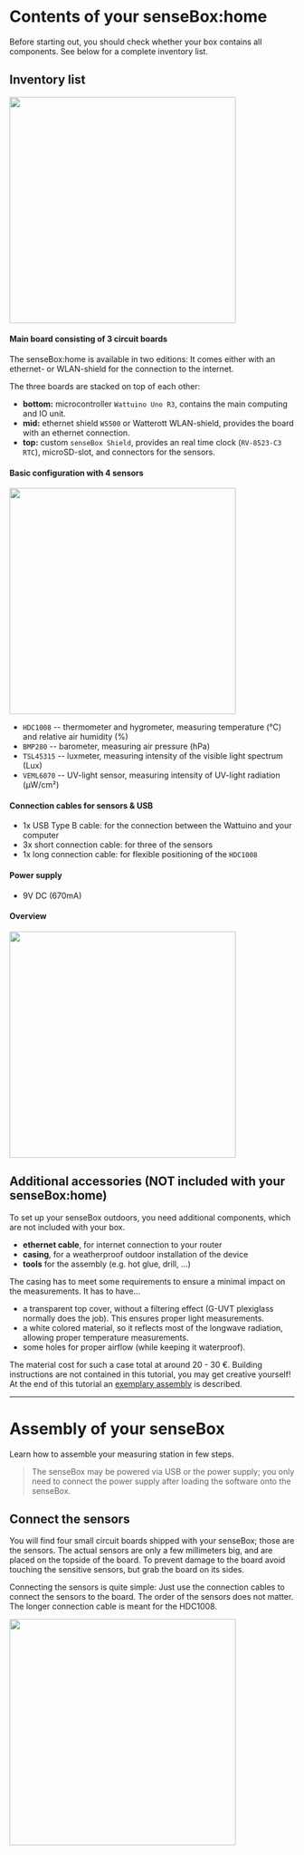 # Contents of your senseBox:home
Before starting out, you should check whether your box contains all components. See below for a complete inventory list.

## Inventory list

<img src="https://raw.githubusercontent.com/sensebox/resources/master/images/home/sensebox_home_platinen.jpg" align="center" width="400"/>

#### Main board consisting of 3 circuit boards

The senseBox:home is available in two editions: It comes either with an ethernet- or WLAN-shield for the connection to the internet.

The three boards are stacked on top of each other:
- **bottom:** microcontroller `Wattuino Uno R3`, contains the main computing and IO unit.
- **mid:** ethernet shield `W5500` or Watterott WLAN-shield, provides the board with an ethernet connection.
- **top:** custom `senseBox Shield`, provides an real time clock (`RV-8523-C3 RTC`), microSD-slot, and connectors for the sensors.

#### Basic configuration with 4 sensors

<img src="https://raw.githubusercontent.com/sensebox/resources/master/images/home/sensebox_home_sensoren.jpg" align="center" width="400"/>

- `HDC1008`  -- thermometer and hygrometer, measuring temperature (°C) and relative air humidity (%)
- `BMP280`   -- barometer, measuring air pressure (hPa)
- `TSL45315` -- luxmeter, measuring intensity of the visible light spectrum (Lux)
- `VEML6070` -- UV-light sensor, measuring intensity of UV-light radiation (μW/cm²)

#### Connection cables for sensors & USB

- 1x USB Type B cable: for the connection between the Wattuino and your computer
- 3x short connection cable: for three of the sensors
- 1x long connection cable: for flexible positioning of the `HDC1008`

#### Power supply

- 9V DC (670mA)

#### Overview

<img src="https://raw.githubusercontent.com/sensebox/resources/master/images/home/sensebox_home_alles.jpg" align="center" width="400"/>

## Additional accessories (NOT included with your senseBox:home)
To set up your senseBox outdoors, you need additional components, which are not included with your box.

- **ethernet cable**, for internet connection to your router
- **casing**, for a weatherproof outdoor installation of the device
- **tools** for the assembly (e.g. hot glue, drill, ...)

The casing has to meet some requirements to ensure a minimal impact on the measurements. It has to have...

- a transparent top cover, without a filtering effect (G-UVT plexiglass normally does the job). This ensures proper light measurements.
- a white colored material, so it reflects most of the longwave radiation, allowing proper temperature measurements.
- some holes for proper airflow (while keeping it waterproof).

The material cost for such a case total at around 20 - 30 €. Building instructions are not contained in this tutorial, you may get creative yourself! At the end of this tutorial an [exemplary assembly](aufbau04_anwendung.html) is described.

---

# Assembly of your senseBox
Learn how to assemble your measuring station in few steps.

> The senseBox may be powered via USB or the power supply; you only need to connect the power supply after loading the software onto the senseBox.

## Connect the sensors
You will find four small circuit boards shipped with your senseBox; those are the sensors.
The actual sensors are only a few millimeters big, and are placed on the topside of the board.
To prevent damage to the board avoid touching the sensitive sensors, but grab the board on its sides.

Connecting the sensors is quite simple: Just use the connection cables to connect the sensors to the board.
The order of the sensors does not matter. The longer connection cable is meant for the HDC1008.

<img src="https://raw.githubusercontent.com/sensebox/resources/master/images/home/02_connection.png" align="center" width="400"/>

